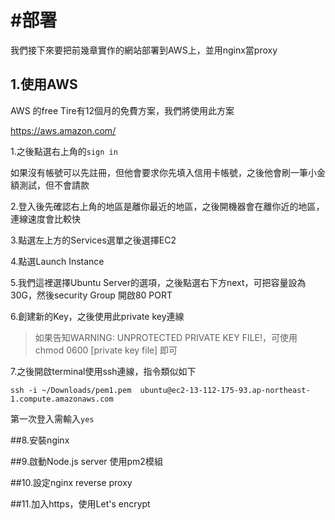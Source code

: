 # #部署

我們接下來要把前幾章實作的網站部署到AWS上，並用nginx當proxy


## 1.使用AWS

AWS 的free Tire有12個月的免費方案，我們將使用此方案

https://aws.amazon.com/

1.之後點選右上角的`sign in`

如果沒有帳號可以先註冊，但他會要求你先填入信用卡帳號，之後他會刷一筆小金額測試，但不會請款

2.登入後先確認右上角的地區是離你最近的地區，之後開機器會在離你近的地區，連線速度會比較快

3.點選左上方的Services選單之後選擇EC2

4.點選Launch Instance

5.我們這裡選擇Ubuntu Server的選項，之後點選右下方next，可把容量設為30G，然後security Group 開啟80 PORT

6.創建新的Key，之後使用此private key連線
>如果告知WARNING: UNPROTECTED PRIVATE KEY FILE!，可使用
chmod 0600 [private key file] 即可

7.之後開啟terminal使用ssh連線，指令類似如下

```
ssh -i ~/Downloads/pem1.pem  ubuntu@ec2-13-112-175-93.ap-northeast-1.compute.amazonaws.com
```

第一次登入需輸入`yes`





##8.安裝nginx



##9.啟動Node.js server 使用pm2模組

##10.設定nginx reverse proxy



##11.加入https，使用Let's encrypt